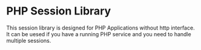 # PHP Session Library

This session library is designed for PHP Applications without http interface. 
It can be uesed if you have a running PHP service and you need to handle multiple sessions.

